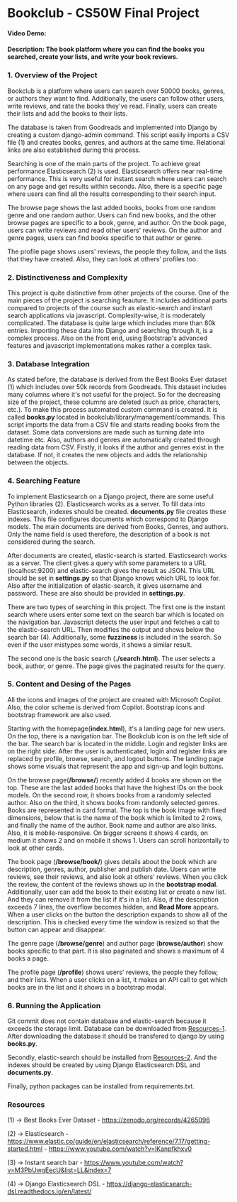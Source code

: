 # Bookclub - CS50W Final Project
#### Video Demo: 
#### Description: The book platform where you can find the books you searched, create your lists, and write your book reviews.

### 1. Overview of the Project
Bookclub is a platform where users can search over 50000 books, genres, or authors they want to find. Additionally, the users can follow other users, write reviews, and rate the books they've read. Finally, users can create their lists and add the books to their lists.

The database is taken from Goodreads and implemented into Django by creating a custom django-admin command. This script easily imports a CSV file (1) and creates books, genres, and authors at the same time. Relational links are also established during this process.

Searching is one of the main parts of the project. To achieve great performance Elasticsearch (2) is used. Elasticsearch offers near real-time performance. This is very useful for instant search where users can search on any page and get results within seconds. Also, there is a specific page where users can find all the results corresponding to their search input.

The browse page shows the last added books, books from one random genre and one random author. Users can find new books, and the other browse pages are specific to a book, genre, and author. On the book page, users can write reviews and read other users' reviews. On the author and genre pages, users can find books specific to that author or genre.

The profile page shows users' reviews, the people they follow, and the lists that they have created. Also, they can look at others' profiles too. 

### 2. Distinctiveness and Complexity

This project is quite distinctive from other projects of the course. One of the main pieces of the project is searching feauture. It includes additional parts compared to projects of the course such as elastic-search and instant search applications via javascript. Complexity-wise, it is moderately complicated. The database is quite large which includes more than 80k entries. Importing these data into Django and searching through it, is a complex process. Also on the front end, using Bootstrap's advanced features and javascript implementations makes rather a complex task.

### 3. Database Integration

As stated before, the database is derived from the Best Books Ever dataset (1) which includes over 50k records from Goodreads. This dataset includes many columns where it's not useful for the project. So for the decreasing size of the project, these columns are deleted (such as price, characters, etc.). To make this process automated custom command is created. It is called **books.py** located in bookclub/library/management/commands. This script imports the data from a CSV file and starts reading books from the dataset. Some data conversions are made such as turning date into datetime etc. Also, authors and genres are automatically created through reading data from CSV. Firstly, it looks if the author and genres exist in the database. If not, it creates the new objects and adds the relationship between the objects.

### 4. Searching Feature
To implement Elasticsearch on a Django project, there are some useful Python libraries (2). Elasticsearch works as a server. To fill data into Elasticsearch, indexes should be created. **documents.py** file creates these indexes. This file configures documents which correspond to Django models. The main documents are derived from Books, Genres, and authors. Only the name field is used therefore, the description of a book is not considered during the search.

After documents are created, elastic-search is started. Elasticsearch works as a server. The client gives a query with some parameters to a URL (localhost:9200) and elastic-search gives the result as JSON. This URL should be set in **settings.py** so that Django knows which URL to look for. Also after the initialization of elastic-search, it gives username and password. These are also should be provided in **settings.py**.

There are two types of searching in this project. The first one is the instant search where users enter some text on the search bar which is located on the navigation bar. Javascript detects the user input and fetches a call to the elastic-search URL. Then modifies the output and shows below the search bar (4). Additionally, some **fuzziness** is included in the search. So even if the user mistypes some words, it shows a similar result.

The second one is the basic search (**./search.html**). The user selects a book, author, or genre. The page gives the paginated results for the query.
### 5. Content and Desing of the Pages
All the icons and images of the project are created with Microsoft Copilot. Also, the color scheme is derived from Copilot. Bootstrap icons and bootstrap framework are also used.

Starting with the homepage(**index.html**), it's a landing page for new users. On the top, there is a navigation bar. The Bookclub icon is on the left side of the bar. The search bar is located in the middle. Login and register links are on the right side. After the user is authenticated, login and register links are replaced by profile, browse, search, and logout buttons. The landing page shows some visuals that represent the app and sign-up and login buttons.

On the browse page(**/browse/**) recently added 4 books are shown on the top. These are the last added books that have the highest IDs on the book models. On the second row, it shows books from a randomly selected author. Also on the third, it shows books from randomly selected genres. Books are represented in card format. The top is the book image with fixed dimensions, below that is the name of the book which is limited to 2 rows, and finally the name of the author. Book name and author are also links. Also, it is mobile-responsive. On bigger screens it shows 4 cards, on medium it shows 2 and on mobile it shows 1. Users can scroll horizontally to look at other cards.

The book page (**/browse/book/**) gives details about the book which are description, genres, author, publisher and publish date. Users can write reviews, see their reviews, and also look at others' reviews. When you click the review, the content of the reviews shows up in the **bootstrap modal**. Additionally, user can add the book to their existing list or create a new list. And they can remove it from the list if it's in a list. Also, if the description exceeds 7 lines, the overflow becomes hidden, and **Read More** appears. When a user clicks on the button the description expands to show all of the description. This is checked every time the window is resized so that the button can appear and disappear.

The genre page (**/browse/genre**) and author page (**browse/author**) show books specific to that part. It is also paginated and shows a maximum of 4 books a page.

The profile page (**/profile**) shows users' reviews, the people they follow, and their lists. When a user clicks on a list, it makes an API call to get which books are in the list and it shows in a bootstrap modal.

### 6. Running the Application
Git commit does not contain database and elastic-search because it exceeds the storage limit. Database can be downloaded from [Resources-1](#resources). After downloading the database it should be transfered to django by using **books.py**.

Secondly, elastic-search should be installed from [Resources-2](#resources). And the indexes should be created by using Django Elasticsearch DSL and **documents.py**.

Finally, python packages can be installed from requirements.txt.
### Resources
(1) -> Best Books Ever Dataset - https://zenodo.org/records/4265096

(2) -> Elasticsearch - https://www.elastic.co/guide/en/elasticsearch/reference/7.17/getting-started.html - https://www.youtube.com/watch?v=lKanpfkhxv0

(3) -> Instant search bar - https://www.youtube.com/watch?v=M3PbUwgEecU&list=LL&index=7

(4) -> Django Elasticsearch DSL - https://django-elasticsearch-dsl.readthedocs.io/en/latest/


